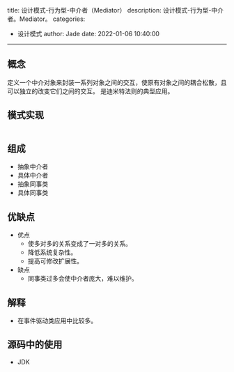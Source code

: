 title: 设计模式-行为型-中介者（Mediator）
description: 设计模式-行为型-中介者。Mediator。
categories:
  - 设计模式
author: Jade
date: 2022-01-06 10:40:00
---

## 概念
定义一个中介对象来封装一系列对象之间的交互，使原有对象之间的耦合松散，且可以独立的改变它们之间的交互。
是迪米特法则的典型应用。

## 模式实现
```java

```

## 组成
- 抽象中介者
- 具体中介者
- 抽象同事类
- 具体同事类

## 优缺点
- 优点
  - 使多对多的关系变成了一对多的关系。
  - 降低系统复杂性。
  - 提高可修改扩展性。
- 缺点
  - 同事类过多会使中介者庞大，难以维护。

## 解释
- 在事件驱动类应用中比较多。

## 源码中的使用
- JDK
